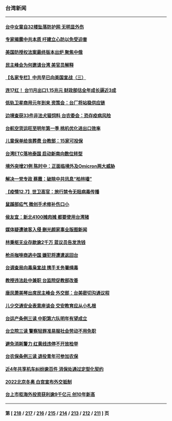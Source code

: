 ### 台湾新闻
---
#### [台中女童自32楼坠落防护网 无明显外伤](../../pages/ncid1349361/n13423859.md) 
#### [专家揭露中共本质 吁建立心防以免受迫害](../../pages/ncid1349361/n13422568.md) 
#### [美国防授权法案最终版本出炉 聚焦中俄](../../pages/ncid1349361/n13423184.md) 
#### [民主峰会为何邀请台湾 美官员解释](../../pages/ncid1349361/n13422885.md) 
#### [【名家专栏】中共早已向美国宣战（三）](../../pages/ncid1349361/n13422075.md) 
#### [连17红！ 台11月出口1.15兆元 财政部估全年成长逼近3成](../../pages/ncid1349361/n13421883.md) 
#### [低轨卫星商用元年到来 资策会：台厂将站稳供应链](../../pages/ncid1349361/n13421836.md) 
#### [边境查获33件非法犬猫饲料 台农委会：恐存疫病风险](../../pages/ncid1349361/n13421849.md) 
#### [台航空货运旺至明年第一季 桃机优化进出口效率](../../pages/ncid1349361/n13421976.md) 
#### [儿童保单给丧葬费 台教部：15家可投保](../../pages/ncid1349361/n13421978.md) 
#### [台湾ETC落地泰国 启动新南向数位转型](../../pages/ncid1349361/n13421986.md) 
#### [境外突增21例 陈时中：正面临境外及Omicron两大威胁](../../pages/ncid1349361/n13421846.md) 
#### [解决一党专政 蔡霞：破除中共讯息“柏林墙”](../../pages/ncid1349361/n13421932.md) 
#### [【疫情12.7】世卫高官：旅行禁令无阻病毒传播](../../pages/ncid1349361/n13421760.md) 
#### [鼠蹊部疝气 微创手术修补伤口小](../../pages/ncid1349361/n13422257.md) 
#### [侯友宜：新北4100摊肉摊 都要使用台湾猪](../../pages/ncid1349361/n13422201.md) 
#### [媒体疑遭骇客入侵 删光颜家事业版图新闻](../../pages/ncid1349361/n13422205.md) 
#### [林秉枢无业存款逾2千万 蓝议员告发洗钱](../../pages/ncid1349361/n13422207.md) 
#### [枪杀咖啡商逃中国 嫌犯将遭遣返回台](../../pages/ncid1349361/n13422203.md) 
#### [台调查局向毒枭宣战 携手关务署缉毒](../../pages/ncid1349361/n13422210.md) 
#### [教授违法赴中兼职 台监院促教部改善](../../pages/ncid1349361/n13422213.md) 
#### [唐凤萧美琴出席民主峰会 外交部：台美密切沟通议程](../../pages/ncid1349361/n13421972.md) 
#### [儿少交通安全表意座谈会 交安教育应从小札根](../../pages/ncid1349361/n13422057.md) 
#### [台运产条例三读 中职第六队明年有望成立](../../pages/ncid1349361/n13422053.md) 
#### [台立院三读 警察轻罪准易服社会劳动不用免职](../../pages/ncid1349361/n13422059.md) 
#### [避免消耗警力 红黄线违停不开放检举](../../pages/ncid1349361/n13422061.md) 
#### [台农保条例三读 退役青年可参加农保](../../pages/ncid1349361/n13422066.md) 
#### [近4年共享机车纠纷逾百件 消保处通过定型化契约](../../pages/ncid1349361/n13422068.md) 
#### [2022北京冬奥 白宫宣布外交抵制](../../pages/ncid1349361/n13421980.md) 
#### [台上市柜海外投资获利逾9千亿元 创10年新高](../../pages/ncid1349361/n13421974.md) 

---
#### 第 [ [218](./218.md) / [217](./217.md) / [216](./216.md) / [215](./215.md) / [214](./214.md) / [213](./213.md) / [212](./212.md) / [211](./211.md) ] 页
